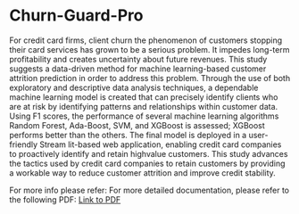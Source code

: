 # Churn-Guard-Pro

For credit card firms, client churn the phenomenon of customers stopping their card services has grown to be a serious problem. It impedes long-term profitability and creates uncertainty about future revenues. This study suggests a data-driven method for machine learning-based customer attrition prediction in order to address this problem. Through the use of both exploratory and descriptive data analysis techniques, a dependable machine learning model is created that can precisely identify clients who are at risk by identifying patterns and relationships within customer data. Using F1 scores, the performance of several machine learning algorithms Random Forest, Ada-Boost, SVM, and XGBoost is assessed; XGBoost performs better than the others. The final model is deployed in a user-friendly Stream lit-based web application, enabling credit card companies to proactively identify and retain highvalue customers. This study advances the tactics used by credit card companies to retain customers by providing a workable way to reduce customer attrition and improve credit stability.


For more info please refer:
For more detailed documentation, please refer to the following PDF: 
[Link to PDF](https://drive.google.com/file/d/1FovqH8jnx6d7aK-Ag6E7h7B7AYjebcVs/view?usp=sharing)

